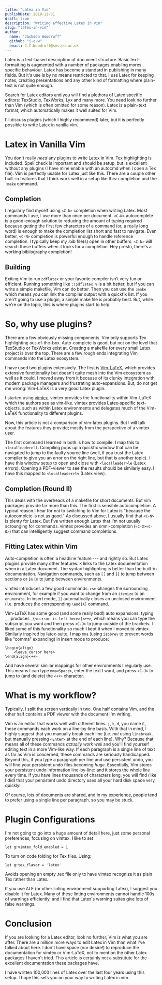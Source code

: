 ```yaml
---
title: "Latex in Vim"
publishDate: 2019-12-31
draft: true
description: "Writing effective Latex in Vim"
slug: "latex-in-vim"
author:
  name: "Jackson Woodruff"
  github: "j-c-w"
  email: J.C.Woodruff@sms.ed.ac.uk
---
```


Latex is a text-based description of document structure. Basic
text-formatting is augmented with a number of packages enabling mores
specific behaviour. Latex has become a standard in publishing in many
fields. But it's use is by no means restricted to that. I use Latex for
keeping notes, creating presentations and any other kind of formatting
where plain-text is not quite enough.

Search for Latex editors and you will find a plethora of Latex specific
editors: TexStudio, TexWorks, Lyx and many more. You need look no
further than Vim (which is often omitted for some reason). Latex is a
plain-text format, which automatically makes it well suited for Vim.

I'll discuss plugins (which I highly recommend) later, but it is
perfectly possible to write Latex in vanilla vim.

Latex in Vanilla Vim
====================

You don't really *need* any plugins to write Latex in Vim. Tex
highlighting is included. Spell check is important and should be setup,
but is excellent without any plugins (I have mine enable with an autocmd when I open a Tex file). Vim is perfectly usable for Latex
just like this. There are a couple other built-in features that I think
work well in a setup like this: completion and the `:make` command.

Completion
----------

I regularly find myself using `<C-N>` completion when writing Latex.
Most commands I use, I use more than once per document. `<C-N>`
autocomplete is a good-enough solution to reducing the amount of typing
required because getting the first few characters of a command (or, a
really long word) is enough to make the completion list short and fast
to navigate. Even better, `<C-N>` completion is powerful enough to
handle reference completion. I typically keep my .bib file(s) open in
other buffers. `<C-N>` will search these buffers when it looks for a
completion. Hey presto, there's a working bibliography completion!

Building
--------

Exiting Vim to run `pdflatex` or your favorite compiler isn't very fun
or efficient. Running something like `:!pdflatex %` is a bit better, but
if you can write a simple makefile, Vim can do better. Then you can use
the `:make` which means you can link the compiler output with a quickfix
list. If you aren't going to use a plugin, a simple make file is
probably best. But, while we're on the topic, this is where plugins
start to help.

So, why use plugins?
====================

There are a few obviously missing components. Vim only supports Tex
highlighting out-of-the-box. Auto-complete is good, but not on the level
that TexStudio or TexWorks exist at. Creating a makefile for every small
Latex project is over the top. There are a few rough ends integrating
Vim commands into the Latex ecosystem.

I have used two plugins extensively. The first is [Vim-LaTeX](http://vim-latex.sourceforge.net),
which provides extensive functionality but doesn't quite mesh
into the Vim ecosystem as well as it could. I moved away from it because
of its clunky integration with modern package managers and frustrating auto-expansions.
But, do not get me wrong: Vim-LaTeX is a very good Latex plugin.

I started using [vimtex](https://github.com/lervag/vimtex). vimtex provides the
functionality within Vim-LaTeX which the authors see as vim-like. vimtex
provides Latex-specific text-objects, such as within Latex environments
and delegates much of the Vim-LaTeX functionality to different plugins.

Now, this article is not a comparison of vim-latex plugins. But I will
talk about the features they provide; mostly from the perspective of a
vimtex user.

The first command I learned in both is how to compile. I map this to
`<localleader>ll`. Compiling pops up a quickfix window that can be
navigated to jump to the faulty source line (well, if you trust the
Latex compiler to give you an error on the right line, but that is
another topic). I have this window setup to open and close with
`<localleader>le` (Latex errors). Opening a PDF-viewer to see the results should be
similarly easy. I have this mapped to `<localleader>lv` (Latex view).

Completion (Round II)
---------------------

This deals with the overheads of a makefile for short documents. But vim
packages provide far more than this. The first is sensible
autocompletion. A typical reason I hear for not to switching to Vim for
Latex is "because the autocomplete is not as good." As discussed above,
I usually find that `<C-N>` is plenty for Latex. But I've written enough
Latex that I'm not usually scrounging for commands. vimtex provides an
omni-completion (`<C-X><C-O>`) that can intelligently suggest command
completions.

Fitting Latex within Vim
------------------------

Auto-completion is often a headline feature --- and rightly so. But
Latex plugins provide many other features. `K` links to the Latex
documentation when in a Latex document. The syntax highlighting is
better than the built-in documentation. Navigation commands, such as
`[[` and `]]` to jump between sections or `]m` `[m` to jump between environments.

vimtex introduces a few good commands: `cse` **c**hanges the
**s**urrounding **e**nvironment, for example if you want to change from
an `itemize` to an `enumerate`. In insert mode, `]]` automatically
closes an unclosed environment (i.e. produces the corresponding
`\end{X}` command.

Vim-LaTeX has some good (and some really bad!) auto expansions: typing
`__` produces `_{<cursor is left here>}<++>`, which means you can type the
subscript you want and then press `<C-J>` to jump outside of the
brackets. I liked some of this functionality so much I kept it when I
moved to vimtex. Similarly inspired by latex-suite, I map `mma` (using `iabbrev` to prevent words like "comma" expanding)
in insert mode to produce:

    \begin{align}
        <leave cursor here>
    \end{align}<++>

And have several similar mappings for other environments I regularly
use.  This means I can type `mma<Space>`, enter the text I want, and press `<C-J>` to jump to (and delete) the `<++>` character.

What is my workflow?
====================

Typically, I split the screen vertically in two. One half contains Vim,
and the other half contains a PDF viewer with the document I'm writing.

Vim is an editor that works well with different lines. `j`, `k`, `d`,
you name it, these commands each work on a line-by-line basis. With that
in mind, I highly suggest that you manually break each line (i.e. *not*
using `linebreak`, but manually pressing `<Enter>` at the end of each
line). Why? Because that means all of these commands *actually work
well* and you'll find yourself editing text in a more Vim-like way. If
each paragraph is a single line of text as far as Vim is concerned,
these commands are seriously handicapped.
Beyond this, if you type a paragraph per line and use persistent undo, you will find your persistent undo files becoming *huge*.
Essentially, Vim stores your persistent undo information line-by-line: and it stores the whole line every time. 
If you have lines thousands of characters long, you will find (like I did) that your persistent undo directory
uses all your hard disk space very quickly!

Of course, lots of documents are shared, and in my experience, people tend to prefer using a single line per paragraph,
so you may be stuck.

Plugin Configurations
=====================
I'm not going to go into a huge amount of detail here, just some
personal preferences, focusing on vimtex.  I like to set

	let g:vimtex_fold_enabled = 1

To turn on code folding for Tex files.
Using:

	let g:tex_flavor = 'latex'

Avoids opening an empty .tex file only to have vimtex recognize it as plain Tex rather than Latex.

If you use ALE (or other linting environment supporting Latex),
I suggest you disable it for Latex.  Many of these linting
environments cannot handle 100s of warnings efficiently,
and I find that Latex's warning suites give lots of
false warnings.

Conclusion
==========

If you are looking for a Latex editor, look no further, Vim is what you
are after. There are a million more ways to edit Latex in Vim than what
I've talked about here. I don't have space (nor desire!) to reproduce
the documentation for vimtex or Vim-LaTeX, not to mention the other
Latex packages I haven't tried. This article is certainly not a
substitute for the excellent documentation these packages have.

I have written 100,000 lines of Latex over the last four years using
this setup. I hope this sets you on your way to writing Latex in vim.

